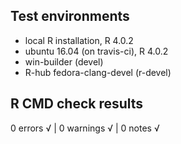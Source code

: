 ## Test environments
* local R installation, R 4.0.2
* ubuntu 16.04 (on travis-ci), R 4.0.2
* win-builder (devel)
* R-hub fedora-clang-devel (r-devel)

## R CMD check results

0 errors √ | 0 warnings √ | 0 notes √
